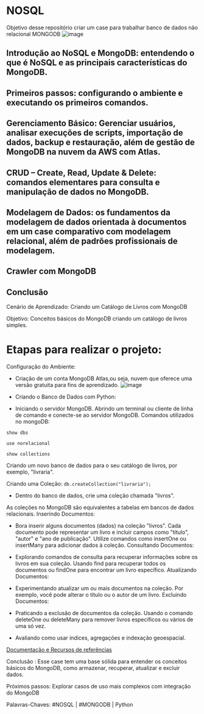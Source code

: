 # NOSQL
Objetivo desse repositório criar um case para trabalhar banco de dados não relacional MONGODB
![image](https://github.com/TatianaFlorentino/NOSQL/assets/41309689/1b06acc3-7244-4c8d-a5df-efbba28657af)

## Introdução ao NoSQL e MongoDB: entendendo o que é NoSQL e as principais características do MongoDB.
## Primeiros passos: configurando o ambiente e executando os primeiros comandos.
## Gerenciamento Básico: Gerenciar usuários, analisar execuções de scripts, importação de dados, backup e restauração, além de gestão de MongoDB na nuvem da AWS com Atlas.
## CRUD – Create, Read, Update & Delete: comandos elementares para consulta e manipulação de dados no MongoDB.
## Modelagem de Dados: os fundamentos da modelagem de dados orientada à documentos em um case comparativo com modelagem relacional, além de padrões profissionais de modelagem.
## Crawler com MongoDB
## Conclusão

Cenário de Aprendizado: Criando um Catálogo de Livros com MongoDB

Objetivo: Conceitos básicos do MongoDB criando um catálogo de livros simples.

# Etapas para realizar o projeto:

Configuração do Ambiente:

* Criação de um conta MongoDB Atlas,ou seja, nuvem que oferece uma versão gratuita para fins de aprendizado.
![image](https://github.com/TatianaFlorentino/NOSQL/assets/41309689/0c7fdd33-2637-4ea3-9c5f-402cc34feddc)


* Criando o Banco de Dados com Python:

* Iniciando o servidor MongoDB.
  Abrindo um terminal ou cliente de linha de comando e conecte-se ao servidor MongoDB.
Comandos utilizados no mongoDB:

```show dbs```

```use norelacional```

```show collections```

Criando um novo banco de dados para o seu catálogo de livros, por exemplo, "livraria".

Criando uma Coleção:
```db.createCollection("livraria");```

* Dentro do banco de dados, crie uma coleção chamada "livros".

As coleções no MongoDB são equivalentes a tabelas em bancos de dados relacionais.
Inserindo Documentos:

* Bora inserir alguns documentos (dados) na coleção "livros". Cada documento pode representar um livro e incluir campos como "título", "autor" e "ano de publicação".
Utilize comandos como insertOne ou insertMany para adicionar dados à coleção.
Consultando Documentos:

* Explorando comandos de consulta para recuperar informações sobre os livros em sua coleção. Usando find para recuperar todos os documentos ou findOne para encontrar um livro específico.
Atualizando Documentos:

* Experimentando atualizar um ou mais documentos na coleção. Por exemplo, você pode alterar o título ou o autor de um livro.
Excluindo Documentos:

* Praticando a exclusão de documentos da coleção. Usando o comando deleteOne ou deleteMany para remover livros específicos ou vários de uma só vez.

* Avaliando como usar índices, agregações e indexação geoespacial.


[Documentação e Recursos de referências](https://www.mongodb.com/docs/manual/reference/database-references/) 

Conclusão : Esse case tem uma base sólida para entender os conceitos básicos do MongoDB, como armazenar, recuperar, atualizar e excluir dados.

Próximos passos:  Explorar casos de uso mais complexos com integração do MongoDB

Palavras-Chaves: #NOSQL | #MONGODB | Python
